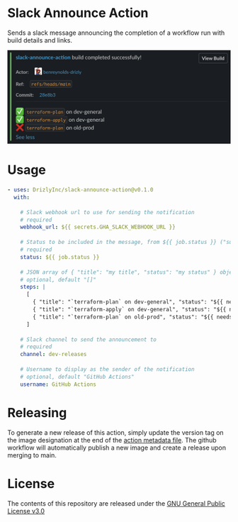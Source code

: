 # Slack Announce Action

Sends a slack message announcing the completion of a workflow run with build details and links.

![Screenshot](/msg-screenshot.png)

# Usage

```yaml
- uses: DrizlyInc/slack-announce-action@v0.1.0
  with:

    # Slack webhook url to use for sending the notification
    # required
    webhook_url: ${{ secrets.GHA_SLACK_WEBHOOK_URL }}

    # Status to be included in the message, from ${{ job.status }} ("success", "failure", or "cancelled")
    # required
    status: ${{ job.status }}

    # JSON array of { "title": "my title", "status": "my status" } objects to provide statuses of individual steps or jobs
    # optional, default "[]"
    steps: |
      [
        { "title": "`terraform-plan` on dev-general", "status": "${{ needs.terraform-plan-dev-general.result }}" },
        { "title": "`terraform-apply` on dev-general", "status": "${{ needs.terraform-apply-dev-general.result }}" },
        { "title": "`terraform-plan` on old-prod", "status": "${{ needs.terraform-plan-old-prod.result }}" },
      ]

    # Slack channel to send the announcement to
    # required
    channel: dev-releases

    # Username to display as the sender of the notification
    # optional, default "GitHub Actions"
    username: GitHub Actions
```

# Releasing

To generate a new release of this action, simply update the version tag on the image designation at the end of the [action metadata file](./action.yml). The github workflow will automatically publish a new image and create a release upon merging to main.

# License

The contents of this repository are released under the [GNU General Public License v3.0](LICENSE)